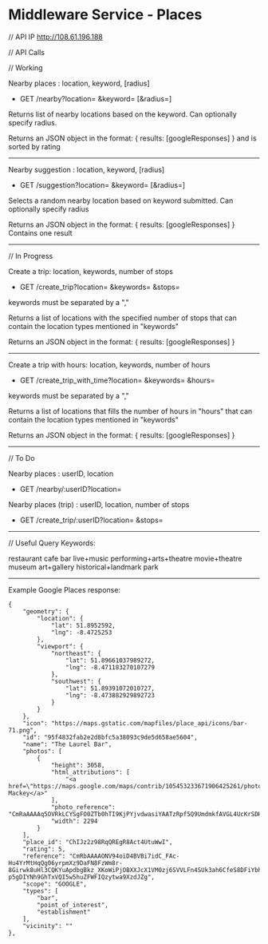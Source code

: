 # Middleware Service - Places

// API IP
http://108.61.196.188

// API Calls

// Working

Nearby places : location, keyword, [radius]

  - GET /nearby?location= &keyword= [&radius=]

Returns list of nearby locations based on the keyword. Can optionally specify
radius.

Returns an JSON object in the format:
{ results: [googleResponses] }
and is sorted by rating

--------------------

Nearby suggestion : location, keyword, [radius]

  - GET /suggestion?location= &keyword= [&radius=]

Selects a random nearby location based on keyword submitted. Can optionally
specify radius

Returns an JSON object in the format:
{ results: [googleResponses] }
Contains one result


---------------------

// In Progress

Create a trip: location, keywords, number of stops

  - GET /create_trip?location= &keywords= &stops=

keywords must be separated by a ","

Returns a list of locations with the specified number of stops that can contain
the location types mentioned in "keywords"

Returns an JSON object in the format:
{ results: [googleResponses] }

------------------------------
Create a trip with hours: location, keywords, number of hours

  - GET /create_trip_with_time?location= &keywords= &hours=

keywords must be separated by a ","

Returns a list of locations that fills the number of hours in "hours" that can
contain the location types mentioned in "keywords"

Returns an JSON object in the format:
{ results: [googleResponses] }

------------------------------

// To Do

Nearby places : userID, location

  - GET /nearby/:userID?location=

Nearby places (trip) : userID, location, number of stops

  - GET /create_trip/:userID?location= &stops=

--------------------------------

// Useful Query Keywords:

restaurant
cafe
bar
live+music
performing+arts+theatre
movie+theatre
museum
art+gallery
historical+landmark
park

------------------------------
Example Google Places response:

    {
        "geometry": {
            "location": {
                "lat": 51.8952592,
                "lng": -8.4725253
            },
            "viewport": {
                "northeast": {
                    "lat": 51.89661037989272,
                    "lng": -8.471183270107279
                },
                "southwest": {
                    "lat": 51.89391072010727,
                    "lng": -8.473882929892723
                }
            }
        },
        "icon": "https://maps.gstatic.com/mapfiles/place_api/icons/bar-71.png",
        "id": "95f4832fab2e2d8bfc5a38093c9de5d658ae5604",
        "name": "The Laurel Bar",
        "photos": [
            {
                "height": 3058,
                "html_attributions": [
                    "<a href=\"https://maps.google.com/maps/contrib/105453233671906425261/photos\">Liam Mackey</a>"
                ],
                "photo_reference": "CmRaAAAAq5OVRkLCYSgFO0ZTb0hTI9KjPYjvdwasiYAATzRpf5Q9UmdmkfAVGL4UcKrSDH62Iq02feO0pfkOoLnd1MWCRmmJbVrzbLaIL4Yu3SNNQTgz5Tqz23gm7M8aCg1Iu7eMEhCR7QqmUHPUuIVHRCZb4RZzGhTsndf37T7ARi6vrWarq4Vvxjhibg",
                "width": 2294
            }
        ],
        "place_id": "ChIJz2z98RqQREgR8Act4UtuWwI",
        "rating": 5,
        "reference": "CmRbAAAAONV94oiD4BVBi7idC_FAc-Hu4YrMtHqQg06yrpmXz9DaFN8FzWm8r-8Girwk8uHl3CQKYuApdbgBkz_XKoWiPjOBXXJcX1VM0zj6SVVLFn4SUk3ah6CfeS8DFiYbh47KEhDalrYGPLjSPI-p5gDIYNh9GhTxVQI5w5huZFWFIQzytwa9XzdJZg",
        "scope": "GOOGLE",
        "types": [
            "bar",
            "point_of_interest",
            "establishment"
        ],
        "vicinity": ""
    },
